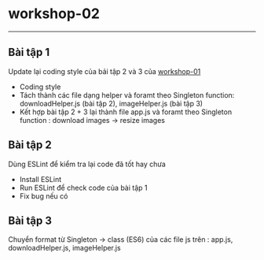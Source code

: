# workshop-02
---
## Bài tập 1
Update lại coding style của bải tập 2 và 3 của [workshop-01](https://partner.git.corp.yahoo.co.jp/tbv-training-nodejs/workshop-01)

- Coding style
- Tách thành các file dạng helper và foramt theo Singleton function: downloadHelper.js (bài tập 2), imageHelper.js (bài tập 3)
- Kết hợp bài tập 2 + 3 lại thành file app.js và foramt theo Singleton function : download images -> resize images

## Bài tập 2
Dùng ESLint để kiểm tra lại code đã tốt hay chưa

- Install ESLint
- Run ESLint để check code của bài tập 1
- Fix bug nếu có

## Bài tập 3
Chuyển format từ Singleton -> class (ES6) của các file js trên : app.js, downloadHelper.js, imageHelper.js
